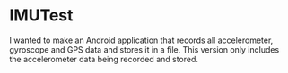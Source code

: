 IMUTest
=======

I wanted to make an Android application that records all accelerometer, gyroscope and GPS data and stores it in a file. This version only includes the accelerometer data being recorded and stored.
